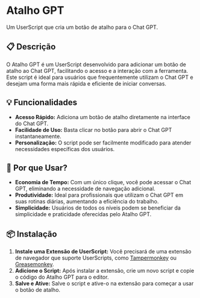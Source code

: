 # Atalho GPT

Um UserScript que cria um botão de atalho para o Chat GPT.

## 📋 Descrição

O Atalho GPT é um UserScript desenvolvido para adicionar um botão de atalho ao Chat GPT, facilitando o acesso e a interação com a ferramenta. Este script é ideal para usuários que frequentemente utilizam o Chat GPT e desejam uma forma mais rápida e eficiente de iniciar conversas.

## 💡 Funcionalidades

- **Acesso Rápido:** Adiciona um botão de atalho diretamente na interface do Chat GPT.
- **Facilidade de Uso:** Basta clicar no botão para abrir o Chat GPT instantaneamente.
- **Personalização:** O script pode ser facilmente modificado para atender necessidades específicas dos usuários.

## 🚀 Por que Usar?

- **Economia de Tempo:** Com um único clique, você pode acessar o Chat GPT, eliminando a necessidade de navegação adicional.
- **Produtividade:** Ideal para profissionais que utilizam o Chat GPT em suas rotinas diárias, aumentando a eficiência do trabalho.
- **Simplicidade:** Usuários de todos os níveis podem se beneficiar da simplicidade e praticidade oferecidas pelo Atalho GPT.

## 📦 Instalação

1. **Instale uma Extensão de UserScript:** Você precisará de uma extensão de navegador que suporte UserScripts, como [Tampermonkey](https://www.tampermonkey.net/) ou [Greasemonkey](https://www.greasespot.net/).
2. **Adicione o Script:** Após instalar a extensão, crie um novo script e copie o código do Atalho GPT para o editor.
3. **Salve e Ative:** Salve o script e ative-o na extensão para começar a usar o botão de atalho.
